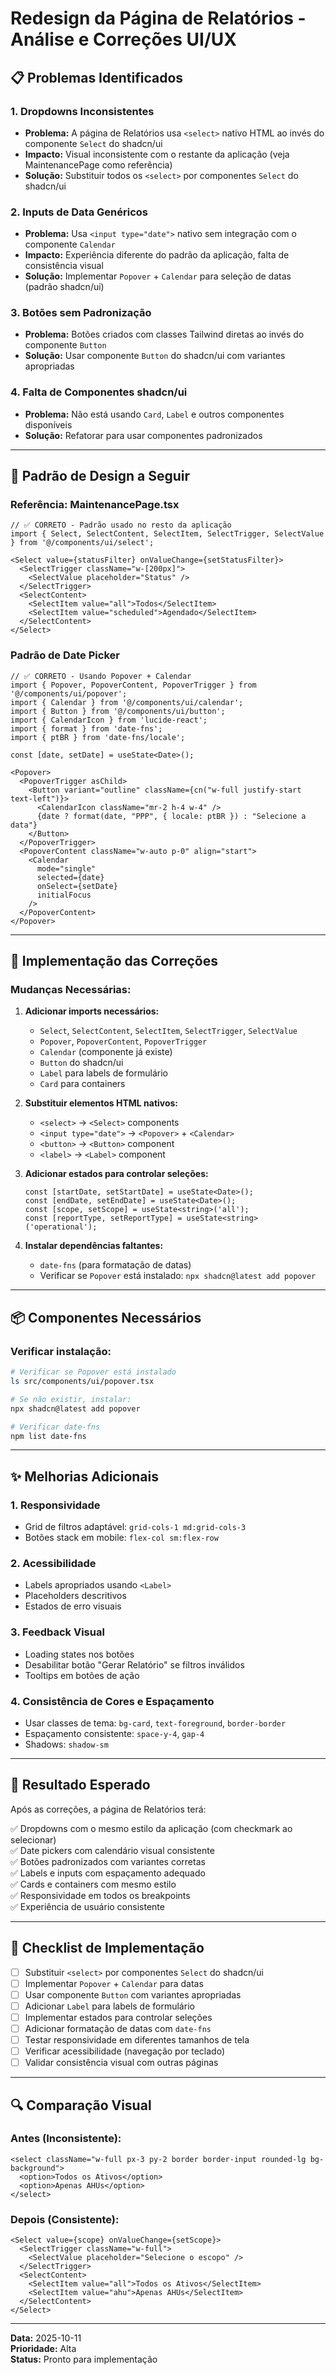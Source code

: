 # Redesign da Página de Relatórios - Análise e Correções UI/UX

## 📋 Problemas Identificados

### 1. **Dropdowns Inconsistentes**
- **Problema:** A página de Relatórios usa `<select>` nativo HTML ao invés do componente `Select` do shadcn/ui
- **Impacto:** Visual inconsistente com o restante da aplicação (veja MaintenancePage como referência)
- **Solução:** Substituir todos os `<select>` por componentes `Select` do shadcn/ui

### 2. **Inputs de Data Genéricos**
- **Problema:** Usa `<input type="date">` nativo sem integração com o componente `Calendar`
- **Impacto:** Experiência diferente do padrão da aplicação, falta de consistência visual
- **Solução:** Implementar `Popover` + `Calendar` para seleção de datas (padrão shadcn/ui)

### 3. **Botões sem Padronização**
- **Problema:** Botões criados com classes Tailwind diretas ao invés do componente `Button`
- **Solução:** Usar componente `Button` do shadcn/ui com variantes apropriadas

### 4. **Falta de Componentes shadcn/ui**
- **Problema:** Não está usando `Card`, `Label` e outros componentes disponíveis
- **Solução:** Refatorar para usar componentes padronizados

---

## 🎨 Padrão de Design a Seguir

### Referência: MaintenancePage.tsx
```tsx
// ✅ CORRETO - Padrão usado no resto da aplicação
import { Select, SelectContent, SelectItem, SelectTrigger, SelectValue } from '@/components/ui/select';

<Select value={statusFilter} onValueChange={setStatusFilter}>
  <SelectTrigger className="w-[200px]">
    <SelectValue placeholder="Status" />
  </SelectTrigger>
  <SelectContent>
    <SelectItem value="all">Todos</SelectItem>
    <SelectItem value="scheduled">Agendado</SelectItem>
  </SelectContent>
</Select>
```

### Padrão de Date Picker
```tsx
// ✅ CORRETO - Usando Popover + Calendar
import { Popover, PopoverContent, PopoverTrigger } from '@/components/ui/popover';
import { Calendar } from '@/components/ui/calendar';
import { Button } from '@/components/ui/button';
import { CalendarIcon } from 'lucide-react';
import { format } from 'date-fns';
import { ptBR } from 'date-fns/locale';

const [date, setDate] = useState<Date>();

<Popover>
  <PopoverTrigger asChild>
    <Button variant="outline" className={cn("w-full justify-start text-left")}>
      <CalendarIcon className="mr-2 h-4 w-4" />
      {date ? format(date, "PPP", { locale: ptBR }) : "Selecione a data"}
    </Button>
  </PopoverTrigger>
  <PopoverContent className="w-auto p-0" align="start">
    <Calendar
      mode="single"
      selected={date}
      onSelect={setDate}
      initialFocus
    />
  </PopoverContent>
</Popover>
```

---

## 🔧 Implementação das Correções

### Mudanças Necessárias:

1. **Adicionar imports necessários:**
   - `Select`, `SelectContent`, `SelectItem`, `SelectTrigger`, `SelectValue`
   - `Popover`, `PopoverContent`, `PopoverTrigger`
   - `Calendar` (componente já existe)
   - `Button` do shadcn/ui
   - `Label` para labels de formulário
   - `Card` para containers

2. **Substituir elementos HTML nativos:**
   - `<select>` → `<Select>` components
   - `<input type="date">` → `<Popover>` + `<Calendar>`
   - `<button>` → `<Button>` component
   - `<label>` → `<Label>` component

3. **Adicionar estados para controlar seleções:**
   ```tsx
   const [startDate, setStartDate] = useState<Date>();
   const [endDate, setEndDate] = useState<Date>();
   const [scope, setScope] = useState<string>('all');
   const [reportType, setReportType] = useState<string>('operational');
   ```

4. **Instalar dependências faltantes:**
   - `date-fns` (para formatação de datas)
   - Verificar se `Popover` está instalado: `npx shadcn@latest add popover`

---

## 📦 Componentes Necessários

### Verificar instalação:
```bash
# Verificar se Popover está instalado
ls src/components/ui/popover.tsx

# Se não existir, instalar:
npx shadcn@latest add popover

# Verificar date-fns
npm list date-fns
```

---

## ✨ Melhorias Adicionais

### 1. Responsividade
- Grid de filtros adaptável: `grid-cols-1 md:grid-cols-3`
- Botões stack em mobile: `flex-col sm:flex-row`

### 2. Acessibilidade
- Labels apropriados usando `<Label>`
- Placeholders descritivos
- Estados de erro visuais

### 3. Feedback Visual
- Loading states nos botões
- Desabilitar botão "Gerar Relatório" se filtros inválidos
- Tooltips em botões de ação

### 4. Consistência de Cores e Espaçamento
- Usar classes de tema: `bg-card`, `text-foreground`, `border-border`
- Espaçamento consistente: `space-y-4`, `gap-4`
- Shadows: `shadow-sm`

---

## 🎯 Resultado Esperado

Após as correções, a página de Relatórios terá:

✅ Dropdowns com o mesmo estilo da aplicação (com checkmark ao selecionar)  
✅ Date pickers com calendário visual consistente  
✅ Botões padronizados com variantes corretas  
✅ Labels e inputs com espaçamento adequado  
✅ Cards e containers com mesmo estilo  
✅ Responsividade em todos os breakpoints  
✅ Experiência de usuário consistente  

---

## 📝 Checklist de Implementação

- [ ] Substituir `<select>` por componentes `Select` do shadcn/ui
- [ ] Implementar `Popover` + `Calendar` para datas
- [ ] Usar componente `Button` com variantes apropriadas
- [ ] Adicionar `Label` para labels de formulário
- [ ] Implementar estados para controlar seleções
- [ ] Adicionar formatação de datas com `date-fns`
- [ ] Testar responsividade em diferentes tamanhos de tela
- [ ] Verificar acessibilidade (navegação por teclado)
- [ ] Validar consistência visual com outras páginas

---

## 🔍 Comparação Visual

### Antes (Inconsistente):
```tsx
<select className="w-full px-3 py-2 border border-input rounded-lg bg-background">
  <option>Todos os Ativos</option>
  <option>Apenas AHUs</option>
</select>
```

### Depois (Consistente):
```tsx
<Select value={scope} onValueChange={setScope}>
  <SelectTrigger className="w-full">
    <SelectValue placeholder="Selecione o escopo" />
  </SelectTrigger>
  <SelectContent>
    <SelectItem value="all">Todos os Ativos</SelectItem>
    <SelectItem value="ahu">Apenas AHUs</SelectItem>
  </SelectContent>
</Select>
```

---

**Data:** 2025-10-11  
**Prioridade:** Alta  
**Status:** Pronto para implementação
